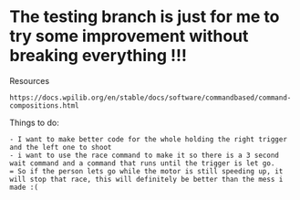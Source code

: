 # The testing branch is just for me to try some improvement without breaking everything !!!
Resources
```
https://docs.wpilib.org/en/stable/docs/software/commandbased/command-compositions.html
```
Things to do:
```
- I want to make better code for the whole holding the right trigger and the left one to shoot
- i want to use the race command to make it so there is a 3 second wait command and a command that runs until the trigger is let go.
= So if the person lets go while the motor is still speeding up, it will stop that race, this will definitely be better than the mess i made :(
```
